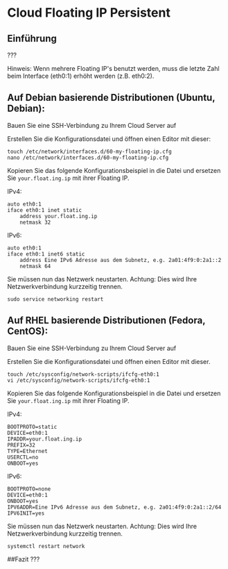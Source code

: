 # Cloud Floating IP Persistent
## Einführung
???

Hinweis: Wenn mehrere Floating IP's benutzt werden, muss die letzte Zahl beim Interface (eth0:1) erhöht werden (z.B. eth0:2).

## Auf Debian basierende Distributionen (Ubuntu, Debian):


Bauen Sie eine SSH-Verbindung zu Ihrem Cloud Server auf

Erstellen Sie die Konfigurationsdatei und öffnen einen Editor mit dieser:

```
touch /etc/network/interfaces.d/60-my-floating-ip.cfg
nano /etc/network/interfaces.d/60-my-floating-ip.cfg
```

Kopieren Sie das folgende Konfigurationsbeispiel in die Datei und ersetzen Sie `your.float.ing.ip` mit ihrer Floating IP.

IPv4:

```
auto eth0:1
iface eth0:1 inet static
    address your.float.ing.ip
    netmask 32
```

IPv6:

```
auto eth0:1
iface eth0:1 inet6 static
    address Eine IPv6 Adresse aus dem Subnetz, e.g. 2a01:4f9:0:2a1::2
    netmask 64
```

Sie müssen nun das Netzwerk neustarten. Achtung: Dies wird Ihre Netzwerkverbindung kurzzeitig trennen.

`sudo service networking restart`


## Auf RHEL basierende Distributionen (Fedora, CentOS):

Bauen Sie eine SSH-Verbindung zu Ihrem Cloud Server auf

Erstellen Sie die Konfigurationsdatei und öffnen einen Editor mit dieser.

```
touch /etc/sysconfig/network-scripts/ifcfg-eth0:1
vi /etc/sysconfig/network-scripts/ifcfg-eth0:1
```

Kopieren Sie das folgende Konfigurationsbeispiel in die Datei und ersetzen Sie `your.float.ing.ip` mit ihrer Floating IP.

IPv4:
```
BOOTPROTO=static
DEVICE=eth0:1
IPADDR=your.float.ing.ip
PREFIX=32
TYPE=Ethernet
USERCTL=no
ONBOOT=yes
```

IPv6:
```
BOOTPROTO=none
DEVICE=eth0:1
ONBOOT=yes
IPV6ADDR=Eine IPv6 Adresse aus dem Subnetz, e.g. 2a01:4f9:0:2a1::2/64
IPV6INIT=yes
```

Sie müssen nun das Netzwerk neustarten. Achtung: Dies wird Ihre Netzwerkverbindung kurzzeitig trennen.

`systemctl restart network`

##Fazit 
???
